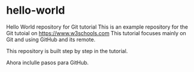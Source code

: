 # hello-world
Hello World repository for Git tutorial
This is an example repository for the Git tutoial on https://www.w3schools.com
This tutorial focuses mainly on Git and using GitHub and its remote.

This repository is built step by step in the tutorial.

Ahora inclulle pasos para GitHub.
